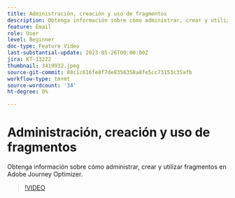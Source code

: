 ```yaml
---
title: Administración, creación y uso de fragmentos
description: Obtenga información sobre cómo administrar, crear y utilizar fragmentos en Adobe Journey Optimizer.
feature: Email
role: User
level: Beginner
doc-type: Feature Video
last-substantial-update: 2023-05-26T00:00:00Z
jira: KT-13222
thumbnail: 3419932.jpeg
source-git-commit: 88c1c616fe8f7de8356358a8fe5cc73153c35afb
workflow-type: tm+mt
source-wordcount: '34'
ht-degree: 0%

---
```



# Administración, creación y uso de fragmentos

Obtenga información sobre cómo administrar, crear y utilizar fragmentos en Adobe Journey Optimizer.

>[!VIDEO](https://video.tv.adobe.com/v/3419932/?learn=on)
